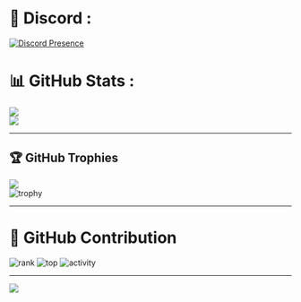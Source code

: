 # 💽 Discord :
[![Discord Presence](https://lanyard.cnrad.dev/api/984113692025167902)](https://discord.com/users/984113692025167902)

# 📊 GitHub Stats :
![](https://github-readme-stats.vercel.app/api/top-langs/?username=haocloud115&theme=omni&hide_border=false&include_all_commits=true&count_private=false&layout=compact)</br>
![](https://github-readme-stats.vercel.app/api?username=haocloud115&theme=omni&hide_border=false&include_all_commits=true&count_private=false)

---

## 🏆 GitHub Trophies
![](https://github-trophies.vercel.app/?username=haocloud115&theme=onedark&no-frame=false&no-bg=false&margin-w=4)</br>
![trophy](https://github-profile-trophy.vercel.app/?username=haocloud115&column=6&&margin-w=4&theme=onedark)

---

# 🔰 GitHub Contribution
![rank](https://github-readme-streak-stats.herokuapp.com/?user=haocloud115&theme=radical&hide_border=true)
![top](https://github-profile-summary-cards.vercel.app/api/cards/profile-details?username=haocloud115&theme=radical)
![activity](https://activity-graph.herokuapp.com/graph?username=haocloud115&bg_color=141321&color=D9D9D9&line=FCFF00&point=FFFFFF&hide_border=true)

---

[![](https://visitcount.itsvg.in/api?id=haocloud115&label=Profile%20Views&pretty=false)](https://visitcount.itsvg.in)



